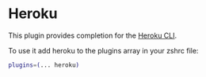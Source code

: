 # Heroku

This plugin provides completion for the
[Heroku CLI](https://devcenter.heroku.com/articles/heroku-cli).

To use it add heroku to the plugins array in your zshrc file:

```bash
plugins=(... heroku)
```
